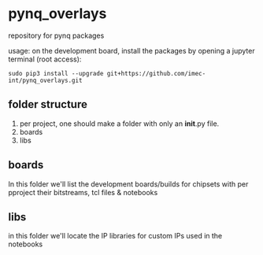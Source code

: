 # pynq_overlays
repository for pynq packages

usage: on the development board, install the packages by opening a jupyter terminal (root access):

`sudo pip3 install --upgrade git+https://github.com/imec-int/pynq_overlays.git`


## folder structure

1. per project, one should make a folder with only an __init__.py file.
2. boards
3. libs

## boards
In this folder we'll list the development boards/builds for chipsets with per pproject their bitstreams, tcl files & notebooks


## libs
in this folder we'll locate the IP libraries for custom IPs used in the notebooks

